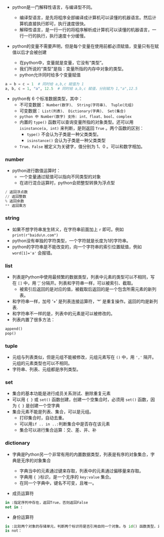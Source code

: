 - python是一门解释性语言，与编译型不同。
    + 编译型语言，是先将程序全部编译成计算机可以读懂的机器语言。然后计算机直接执行即可，执行速度很快。
    + 解释性语言，是一行一行的将程序解析成计算机可以读懂的机器语言，一行一行的执行，执行速度十分缓慢。

- python的变量不需要声明，但是每个变量在使用前都必须赋值，变量只有在赋值以后才会被创建
    + 在python中，变量就是变量，它没有“类型”。
    + 我们所说的“类型”是指：变量所指的内存中对象的类型。
    + python允许同时给多个变量赋值
```py
a = b = c = 1  # 同时给 a,b,c 赋值为 1
a, b, c = 1, "a", 12.5  # 同时给 a,b,c 赋值，分别赋为 1,"a",12.5
```

- python有 6 个标准数据类型，其中：
    + 不可变数据： `Number(数字)、 String(字符串)、 Tuple(元组)`
    + 可变数据： `List(列表)、 Dictionary(字典)、 Set(集合)`
    + `python 中 Number(数字) 支持: int、float、bool、complex`
    + 内置的 `type()` 函数可以查询变量所指的对象类型。还可以用 `isinstance(a, int)` 来判断，是则返回 `True` 。两个函数的区别：
        - `type()` 不会认为子类是一种父类类型。
        - `isinstance()` 会认为子类是一种父类类型
    + `True、False` 被定义为关键字，值分别为 1、0 。可以和数字相加。

### number
- python进行数值运算时：
    + 一个变量通过赋值可以指向不同类型的对象
    + 在进行混合运算时，python会把整型转换为浮点型
```py
/ 返回浮点数
// 返回整数
% 返回余数
** 返回乘方
```

### string
- 如果不想字符串发生转义，在字符串前面加上 `r` 即可。例如`print(r"baidu\n.com")`
- python没有单独的字符类型，一个字符就是长度为1的字符串。
- python的字符串是不能改变的，向一个字符串的索引位置赋值，例如 `word[1]='a'` 会报错。

### list
- 列表是Python中使用最频繁的数据类型，列表中元素的类型可以不相同，写在 `[]` 中，用 ‘,’ 分隔开。列表和字符串一样，可以被索引、截取。
    + 被索引后返回的是对应的值，被截取后返回的是一个包含所需元素的新列表。
- 和字符串一样，加号 ‘+’ 是列表连接运算符，‘*’ 是重复操作。返回的均是新列表.
- 和字符串不一样的是，列表中的元素是可以被修改的。
- 列表内置了很多方法：
```py
append()
pop()
```

### tuple
- 元组与列表类似，但是元组不能被修改，元组元素写在 `()` 中，用 `','` 隔开。元组的元素类型也可以不相同。
- 字符串、列表、元组都是序列类型。

### set
- 集合的基本功能是进行成员关系测试、删除重复元素
- 可以用 `{ }` 或 `set()` 函数创建，创建一个空集合时，必须用 `set()` 函数，因为 `{ }` 是创建一个空字典
- 集合元素不能是列表、集合，可以是元组。
    + 打印集合时，自动去重。
    + 可以用`if .. in ..:`判断集合中是否存在该元素
    + 集合可以进行集合运算：交、差、并、补

### dictionary
- 字典是Python另一个非常有用的内置数据类型，列表是有序的对象集合，字典是无序的对象集合
    + 字典当中的元素通过键来存取，列表中的元素通过偏移量来存取。
    + 字典用 `{ }`标识，是一个无序的 `key:value` 集合。
    + 在同一个字典中，键名不可变，且唯一。

- 成员运算符
```py
in :指定序列中存在，返回True，否则返回False
not in :
```

- 身份运算符
```py
is :比较两个对象的存储单元，判断两个标识符是否引用自同一个对象。与 id() 函数类型，id() 用于获取对象内存地址。
is not：
```